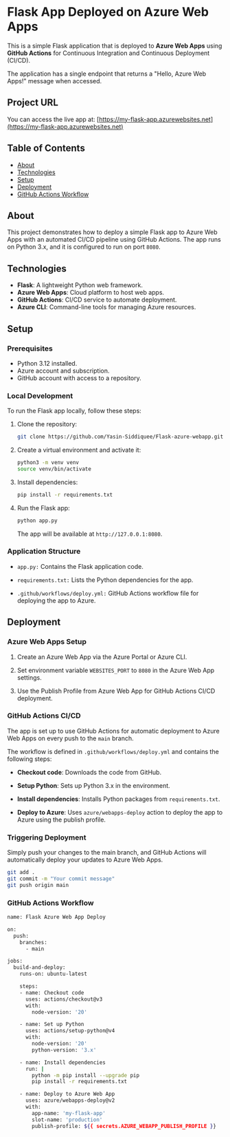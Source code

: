 # Flask App Deployed on Azure Web Apps

This is a simple Flask application that is deployed to **Azure Web Apps** using **GitHub Actions** for Continuous Integration and Continuous Deployment (CI/CD).

The application has a single endpoint that returns a "Hello, Azure Web Apps!" message when accessed.

## Project URL
You can access the live app at: [https://my-flask-app.azurewebsites.net](https://my-flask-app.azurewebsites.net)

## Table of Contents
- [About](#about)
- [Technologies](#technologies)
- [Setup](#setup)
- [Deployment](#deployment)
- [GitHub Actions Workflow](#github-actions-workflow)

## About

This project demonstrates how to deploy a simple Flask app to Azure Web Apps with an automated CI/CD pipeline using GitHub Actions. The app runs on Python 3.x, and it is configured to run on port `8080`.

## Technologies

- **Flask**: A lightweight Python web framework.
- **Azure Web Apps**: Cloud platform to host web apps.
- **GitHub Actions**: CI/CD service to automate deployment.
- **Azure CLI**: Command-line tools for managing Azure resources.

## Setup

### Prerequisites

- Python 3.12 installed.
- Azure account and subscription.
- GitHub account with access to a repository.

### Local Development

To run the Flask app locally, follow these steps:

1. Clone the repository:
   ```bash
   git clone https://github.com/Yasin-Siddiquee/Flask-azure-webapp.git
   ```
2. Create a virtual environment and activate it:
   ```bash
   python3 -m venv venv
   source venv/bin/activate
   ```
3. Install dependencies:
   ```bash
   pip install -r requirements.txt
   ```
4. Run the Flask app:
   ```bash
   python app.py
   ```
   The app will be available at `http://127.0.0.1:8080`.

### Application Structure
- `app.py:` Contains the Flask application code.

- `requirements.txt:` Lists the Python dependencies for the app.

- `.github/workflows/deploy.yml:` GitHub Actions workflow file for deploying the app to Azure.

## Deployment

### Azure Web Apps Setup
1. Create an Azure Web App via the Azure Portal or Azure CLI.

2. Set environment variable `WEBSITES_PORT` to `8080` in the Azure Web App settings.

3. Use the Publish Profile from Azure Web App for GitHub Actions CI/CD deployment.

### GitHub Actions CI/CD
The app is set up to use GitHub Actions for automatic deployment to Azure Web Apps on every push to the `main` branch.

The workflow is defined in `.github/workflows/deploy.yml` and contains the following steps:

- **Checkout code**: Downloads the code from GitHub.

- **Setup Python**: Sets up Python 3.x in the environment.

- **Install dependencies**: Installs Python packages from `requirements.txt`.

- **Deploy to Azure**: Uses `azure/webapps-deploy` action to deploy the app to Azure using the publish profile.

### Triggering Deployment
Simply push your changes to the main branch, and GitHub Actions will automatically deploy your updates to Azure Web Apps.
```bash
git add .
git commit -m "Your commit message"
git push origin main
```

### GitHub Actions Workflow

```bash
name: Flask Azure Web App Deploy

on:
  push:
    branches:
      - main

jobs:
  build-and-deploy:
    runs-on: ubuntu-latest

    steps:
    - name: Checkout code
      uses: actions/checkout@v3
      with:
        node-version: '20'

    - name: Set up Python
      uses: actions/setup-python@v4
      with:
        node-version: '20'
        python-version: '3.x'

    - name: Install dependencies
      run: |
        python -m pip install --upgrade pip
        pip install -r requirements.txt

    - name: Deploy to Azure Web App
      uses: azure/webapps-deploy@v2
      with:
        app-name: 'my-flask-app'
        slot-name: 'production'
        publish-profile: ${{ secrets.AZURE_WEBAPP_PUBLISH_PROFILE }}
```



